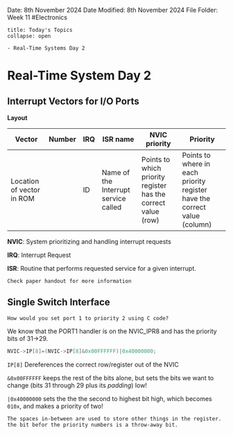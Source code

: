 Date: 8th November 2024
Date Modified: 8th November 2024
File Folder: Week 11
#Electronics

```ad-abstract
title: Today's Topics
collapse: open

- Real-Time Systems Day 2

```

# Real-Time System Day 2

## Interrupt Vectors for I/O Ports

**Layout**

| Vector                    | Number | IRQ | ISR name                             | NVIC priority                                                 | Priority                                                                  |
| ------------------------- | ------ | --- | ------------------------------------ | ------------------------------------------------------------- | ------------------------------------------------------------------------- |
| Location of vector in ROM |        | ID  | Name of the Interrupt service called | Points to which priority register has the correct value (row) | Points to where in each priority register have the correct value (column) |
**NVIC**: System prioritizing and handling interrupt requests

**IRQ**: Interrupt Request

**ISR**: Routine that performs requested service for a given interrupt.

```ad-important
Check paper handout for more information
```

## Single Switch Interface

```ad-question
How would you set port 1 to priority 2 using C code?
```

We know that the PORT1 handler is on the NVIC_IPR8 and has the priority bits of 31→29.
```c++
NVIC->IP[8]=(NVIC->IP[8]&0x00FFFFFF)|0x40000000;
```
`IP[8]` Dereferences the correct row/register out of the NVIC

`&0x00FFFFFF` keeps the rest of the bits alone, but sets the bits we want to change (bits 31 through 29 plus its *padding*) low!

`|0x40000000` sets the the the second to highest bit high, which becomes `010x`, and makes a priority of two!

```ad-important
The spaces in-between are used to store other things in the register. the bit befor the priority numbers is a throw-away bit.
```



